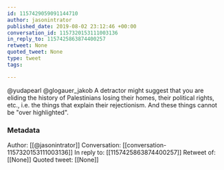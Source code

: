 ```yaml
---
id: 1157429059091144710
author: jasonintrator
published_date: 2019-08-02 23:12:46 +00:00
conversation_id: 1157320153111003136
in_reply_to: 1157425863874400257
retweet: None
quoted_tweet: None
type: tweet
tags:

---
```


@yudapearl @glogauer_jakob A detractor might suggest that you are eliding the history of Palestinians losing their homes, their political rights, etc., i.e. the things that explain their rejectionism. And these things cannot be "over highlighted".

### Metadata

Author: [[@jasonintrator]]
Conversation: [[conversation-1157320153111003136]]
In reply to: [[1157425863874400257]]
Retweet of: [[None]]
Quoted tweet: [[None]]
